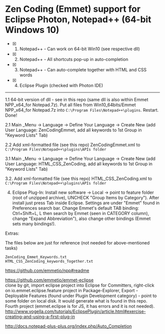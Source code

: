 
# Zen Coding (Emmet) support for Eclipse Photon, Notepad++ (64-bit Windows 10)

- [x] 1. Notepad++ - Can work on 64-bit Win10 (see respective dll)

- [x] 2. Notepad++ - All shortcuts pop-up in auto-completion

- [x] 3. Notepad++ - Can auto-complete together with HTML and CSS words

- [x] 4. Eclipse Plugin (checked with Photon IDE)

<hr>

1.1 64-bit version of dll - see in this repo (same dll is also within Emmet NPP_x64_for Notepad.7z). Put all files from Win10_64bits/Emmet NPP_x64_for Notepad.7z into `C:\Program Files\Notepad++\plugins`. Restart. Done!

2.1 Main _Menu -> Language -> Define Your Language -> Create New (add User Language: ZenCodingEmmet, add all keywords to 1st Group in  "Keyword Lists" Tab)

2.2 Add xml-formatted file (see this repo) ZenCodingEmmet.xml  to `C:\Program Files\Notepad++\plugins\APIs folder`

3.1 Main _Menu -> Language -> Define Your Language -> Create New (add User Language: HTML_CSS_ZenCoding, add all keywords to 1st Group in  "Keyword Lists" Tab)

3.2. Add xml-formatted file (see this repo) HTML_CSS_ZenCoding.xml to `C:\Program Files\Notepad++\plugins\APIs folder`

4. Eclipse Plug-In: Install new software -> Local -> point to feature folder (root of unzipped archive), UNCHECK "Group Items by Category"). After install just press Tab inside Eclipse. Settings are under "Emmet" found in Preferences search bar. Change Emmet's default TAB binding: Ctrl+Shift+L, L then search by Emmet (seen in CATEGORY column), change "Expand Abbreviation"), also change other bindings (Emmet sets many bindings!).


Extras:

The files below are just for reference (not needed for above-mentioned tasks)

`ZenCoding_Emmet_Keywords.txt` <br>
`HTML_CSS_ZenCoding_keywords_Together.txt`


https://github.com/emmetio/npp#readme 

https://github.com/emmetio/emmet-eclipse 
<br>
clone by git, import eclipse project into Eclipse for Committers, right-click on io.emmet.eclipse.feature project in Package-Explorer, Export - Deployable Features (found under Plugin Development category) - point to some folder on local disk. It would generate what is found in this repo. Fourth project (emmet.eclipse is for JS, it has errors and it is not needed). <br>
http://www.vogella.com/tutorials/EclipsePlugin/article.html#exercise-creating-and-using-a-first-plug-in 

http://docs.notepad-plus-plus.org/index.php/Auto_Completion 
